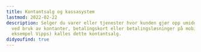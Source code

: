 ```yaml
---
title: Kontantsalg og kassasystem
lastmod: 2022-02-22
description: Selger du varer eller tjenester hvor kunden gjør opp umiddelbart
  ved bruk av kontanter, betalingskort eller betalingsløsninger på mobil (for
  eksempel Vipps) kalles dette kontantsalg.
didyoufind: true
---
```

